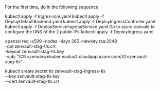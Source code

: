 For the first time, do in the following sequence

kubectl apply -f Ingres-role.yaml
kubectl apply -f DeployDefaultBackend.yaml
kubectl apply -f DeployIngressController.yaml
kubectl apply -f DeployServiceIngressService.yaml
Go to azure console to configure the DNS of the 2 public IPs
kubectl apply -f DeployIngress.yaml


openssl req -x509 -nodes -days 365 -newkey rsa:2048 \
    -out zenvault-stag-tls.crt \
    -keyout zenvault-stag-tls.key \
    -subj "/CN=zerodownkuber.eastus2.cloudapp.azure.com//O=zenvault-stag-tls"


kubectl create secret tls zenvault-stag-ingress-tls \
    --key zenvault-stag-tls.key \
    --cert zenvault-stag-tls.crt